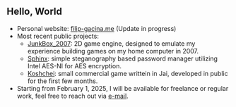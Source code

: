 ## Hello, World
- Personal website: [filip-gacina.me](https://www.filip-gacina.me) (Update in progress)
- Most recent public projects:
  * [JunkBox_2007](https://www.github.com/0xfeefee/JunkBox_2007): 2D game engine, designed to emulate my experience building games on my home computer in 2007.
  * [Sphinx](https://www.github.com/0xfeefee/Sphinx): simple steganography based password manager utilizing Intel AES-NI for AES encryption.
  * [Koshchei](https://github.com/0xfeefee/Koshchei): small commercial game writtein in Jai, developed in public for the first few months.
- Starting from February 1, 2025, I will be available for freelance or regular work, feel free to reach out via [e-mail](mailto:contact@filip-gacina.me).

